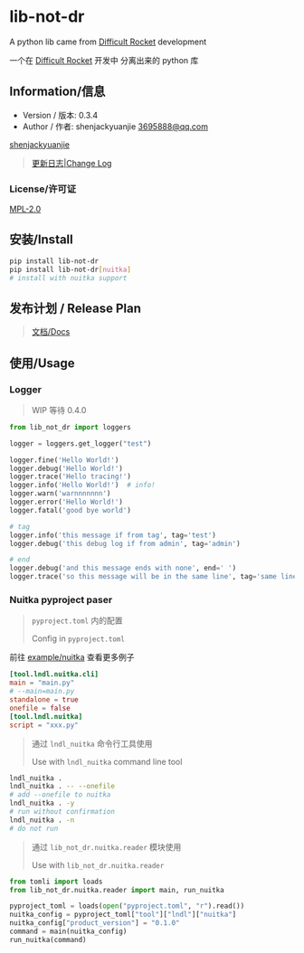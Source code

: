 # lib-not-dr

A python lib came from [Difficult Rocket](https://github.com/shenjackyuanjie/Difficult-Rocket) development

一个在 [Difficult Rocket](https://github.com/shenjackyuanjie/Difficult-Rocket) 开发中 分离出来的 python 库

## Information/信息

- Version / 版本: 0.3.4
- Author / 作者: shenjackyuanjie <3695888@qq.com>

[shenjackyuanjie](https://github.com/shenjackyuanjie)

> [更新日志|Change Log](docs/change_log.md)

### License/许可证

[MPL-2.0](https://www.mozilla.org/en-US/MPL/2.0/)

## 安装/Install

```bash title="install.sh"
pip install lib-not-dr
pip install lib-not-dr[nuitka]
# install with nuitka support
```

## 发布计划 / Release Plan

> [文档/Docs](/docs/release-plan/summary.md)

## 使用/Usage

### Logger

> WIP
> 等待 0.4.0

```python title="logger.py"
from lib_not_dr import loggers

logger = loggers.get_logger("test")

logger.fine('Hello World!')
logger.debug('Hello World!')
logger.trace('Hello tracing!')
logger.info('Hello World!')  # info!
logger.warn('warnnnnnnn')
logger.error('Hello World!')
logger.fatal('good bye world')

# tag
logger.info('this message if from tag', tag='test')
logger.debug('this debug log if from admin', tag='admin')

# end
logger.debug('and this message ends with none', end=' ')
logger.trace('so this message will be in the same line', tag='same line!')
```

### Nuitka pyproject paser

> `pyproject.toml` 内的配置
>
> Config in `pyproject.toml`

前往 [example/nuitka](/example/nuitka) 查看更多例子

```toml title="pyproject.toml"
[tool.lndl.nuitka.cli]
main = "main.py"
# --main=main.py
standalone = true
onefile = false
[tool.lndl.nuitka]
script = "xxx.py"
```

> 通过 `lndl_nuitka` 命令行工具使用
>
> Use with `lndl_nuitka` command line tool

```bash
lndl_nuitka .
lndl_nuitka . -- --onefile
# add --onefile to nuitka
lndl_nuitka . -y
# run without confirmation
lndl_nuitka . -n
# do not run
```

> 通过 `lib_not_dr.nuitka.reader` 模块使用
>
> Use with `lib_not_dr.nuitka.reader`

```python
from tomli import loads
from lib_not_dr.nuitka.reader import main, run_nuitka

pyproject_toml = loads(open("pyproject.toml", "r").read())
nuitka_config = pyproject_toml["tool"]["lndl"]["nuitka"]
nuitka_config["product_version"] = "0.1.0"
command = main(nuitka_config)
run_nuitka(command)
```

